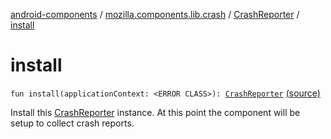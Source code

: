 [android-components](../../index.md) / [mozilla.components.lib.crash](../index.md) / [CrashReporter](index.md) / [install](./install.md)

# install

`fun install(applicationContext: <ERROR CLASS>): `[`CrashReporter`](index.md) [(source)](https://github.com/mozilla-mobile/android-components/blob/master/components/lib/crash/src/main/java/mozilla/components/lib/crash/CrashReporter.kt#L89)

Install this [CrashReporter](index.md) instance. At this point the component will be setup to collect crash reports.

